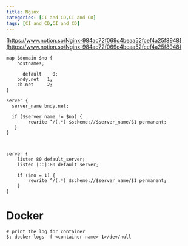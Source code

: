 ```yaml
---
title: Nginx
categories: [CI and CD,CI and CD]
tags: [CI and CD,CI and CD]
---
```


[https://www.notion.so/Nginx-984ac72f069c4beaa52fcef4a25f8948](https://www.notion.so/Nginx-984ac72f069c4beaa52fcef4a25f8948)


```shell
map $domain $no {
    hostnames;

	  default    0;
    bndy.net   1;
    zb.net     2;
}

server {
  server_name bndy.net;

  if ($server_name != $no) {
        rewrite ^/(.*) $scheme://$server_name/$1 permanent;
   }
}



server {
    listen 80 default_server;
    listen [::]:80 default_server;

    if ($no = 1) {
        rewrite ^/(.*) $scheme://$server_name/$1 permanent;
    }
}
```


# Docker


```shell
# print the log for container
$: docker logs -f <container-name> 1>/dev/null
```

